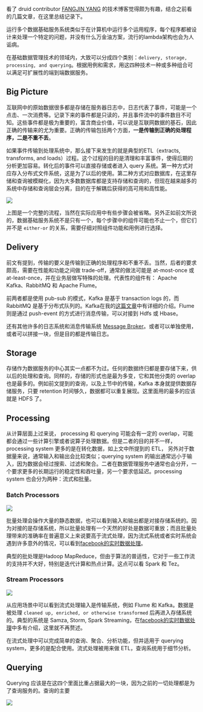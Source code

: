 看了 druid contributor [FANGJIN YANG](http://imply.io/post/2015/11/04/big-data-zoo.html) 的技术博客觉得颇为有趣，结合之前看的几篇文章，在这里总结记录下。

运行多个数据基础服务系统类似于在计算机中运行多个运用程序，每个程序都被设计来处理一个特定的问题，并没有什么万金油方案，流行的lambda架构也会为人诟病。

在基础数据管理技术的领域内，大致可以分成四个类别：`delivery, storage, processing, and querying`。根据用例和需求，用这四种技术一种或多种组合可以满足可扩展性的端到端数据服务。

## Big Picture

互联网中的原始数据很多都是存储在服务器日志中，日志代表了事件，可能是一个点击、一次消费等。记录下来的事件都是只读的，并且事件流中的事件数目不可知。这些事件都是极为重要的，富含商业价值，可以说是互联网数据的基石，因此正确的传输来的尤为重要。正确的传输包括两个方面，**一是传输到正确的处理程序，二是不重不丢**。

如果事件传输到处理系统中，那么接下来发生的就是典型的ETL（extracts, transforms, and loads）过程。这个过程的目的是清理和丰富事件，使得后期的分析更加容易。转化后的事件可以直接存储或者进入 query 系统。第一种方式对应存入分布式文件系统，这是为了以后的使用。第二种方式对应数据库，在这里存储和查询被模糊化，因为大多数数据库都是支持存储和查询的，但现在越来越多的系统中存储和查询层会分离，目的在于解耦后获得的高可用和高性能。

![](http://imply.io/image/blog-assets/flow.png)

上图是一个完整的流程，当然在实际应用中有些步骤会被省略。另外正如前文所说的，数据基础服务系统不是只有一个，每个步骤中的组件可能也不止一个，但它们并不是 `either-or` 的关系，需要仔细对照组件功能和用例进行选择。

## Delivery

前文有提到，传输的要义是传输到正确的处理程序和不重不丢。当然，后者的要求颇高，需要在性能和功能之间做 trade-off，通常的做法可能是 at-most-once 或 at-least-once，并在业务层做写特殊的处理。代表性的组件有： Apache Kafka、RabbitMQ 和 Apache Flume。

前两者都是使用 pub-sub 的模式，Kafka 是基于 transaction logs 的，而 RabbitMQ 是基于分布式队列的。Kafka在我的[这篇文章](http://billowkiller.com/blog/2016/04/06/kafka/)中有详细的介绍。Flume则是通过 push-event 的方式进行消息传输，可以对接到 Hdfs 或 Hbase。

还有其他许多的日志系统和消息传输系统 [Message Broker](https://en.wikipedia.org/wiki/Message_broker)。或者可以单独使用，或者可以拼接一块，但是目的都是传输日志。

## Storage

存储作为数据服务的中心其实一点都不为过。任何的数据终归都是要存储下来，供以后的处理和查询。同样的，存储的形式也是最为多变，它和其他分类的 overlap 也是最多的。例如前文提到的查询，以及上节中的传输，Kafka 本身就提供数据存储服务，只要 retention 时间够久，数据都可以重复展现。这里面用的最多的应该就是 HDFS 了。

## Processing

从计算层面上过来说， processing 和 querying 可能会有一定的 overlap，可能都会通过一些计算引擎或者说算子处理数据。但是二者的目的并不一样，processing system 更多的是在转化数据，如上文中所提到的 ETL， 另外对于数据量来说，通常输入和输出会比较类似；querying system 的输出通常远小于输入，因为数据会经过搜索、过滤和聚合。二者在数据管理服务中通常也会分开，一个要求更多的长期运行的稳定性和吞吐量，另一个要求低延迟。processing system 也会分为两种：流式和批量。

### Batch Processors

![](http://imply.io/image/blog-assets/batch-processing.png)

批量处理会操作大量的静态数据，也可以看到输入和输出都是对接存储系统的。因为对接的是存储系统，所以批量处理有一个天然的好处是数据可重放；而且批量处理带来的准确率在普遍意义上来说要高于流式处理，因为流式系统或者实时系统会遇到许多意外的情况，可以看到[facebook的实时数据处理](http://billowkiller.com/blog/2016/07/13/realtime-data-processing-at-facebook/)。

典型的批处理是Hadoop MapReduce，但由于算法的普适性，它对于一些工作流的支持并不大好，特别是迭代计算和热点计算。这点可以看 Spark 和 Tez。

### Stream Processors

![](http://imply.io/image/blog-assets/stream-processing.png)

从应用场景中可以看到流式处理输入是传输系统，例如 Flume 和 Kafka。数据是被处理 `cleaned up, enriched, or otherwise transformed` 后再进入存储系统的。典型的系统是 Samza, Storm, Spark Streaming，在[facebook的实时数据处理](http://billowkiller.com/blog/2016/07/13/realtime-data-processing-at-facebook/)中多有介绍，这里就不再赘述。

在流式处理中可以完成简单的查询、聚合、分析功能，但并适用于 querying system，更多的是配合使用。流式处理被用来做 ETL，查询系统用于细节分析。

## Querying

Querying 应该是在这四个里面比重占据最大的一块，因为之前的一切处理都是为了查询服务的。查询的主要


![](http://imply.io/image/blog-assets/radstack.png)


